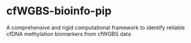 # cfWGBS-bioinfo-pip
A comprehensive and rigid computational framework to identify reliable cfDNA methylation biomarkers from cfWGBS data
